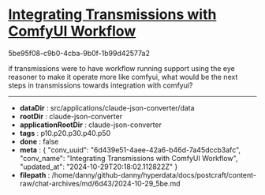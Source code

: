 # [Integrating Transmissions with ComfyUI Workflow](https://claude.ai/chat/6d439e51-4aee-42a6-b46d-7a45dccb3afc)

5be95f08-c9b0-4cba-9b0f-1b99d42577a2

if transmissions were to have workflow running support using the eye reasoner to make it operate more like comfyui, what would be the next steps in transmissions towards integration with comfyui?

---

* **dataDir** : src/applications/claude-json-converter/data
* **rootDir** : claude-json-converter
* **applicationRootDir** : claude-json-converter
* **tags** : p10.p20.p30.p40.p50
* **done** : false
* **meta** : {
  "conv_uuid": "6d439e51-4aee-42a6-b46d-7a45dccb3afc",
  "conv_name": "Integrating Transmissions with ComfyUI Workflow",
  "updated_at": "2024-10-29T20:18:02.112822Z"
}
* **filepath** : /home/danny/github-danny/hyperdata/docs/postcraft/content-raw/chat-archives/md/6d43/2024-10-29_5be.md